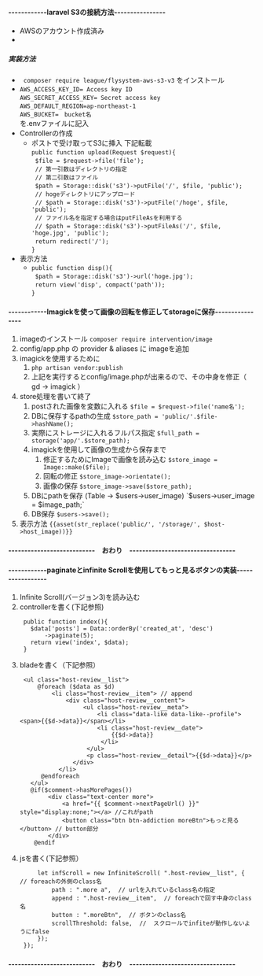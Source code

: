 
#### ------------laravel S3の接続方法----------------
- AWSのアカウント作成済み
- 

##### 実装方法
 - ` composer require league/flysystem-aws-s3-v3` をインストール  
 - `AWS_ACCESS_KEY_ID= Access key ID`  
`AWS_SECRET_ACCESS_KEY= Secret access key`  
`AWS_DEFAULT_REGION=ap-northeast-1`  
`AWS_BUCKET=　bucket名`  
を.envファイルに記入  
 - Controllerの作成  
    - ポストで受け取ってS3に挿入 下記転載  
    `public function upload(Request $request){`  
    ` $file = $request->file('file');`  
    ` // 第一引数はディレクトリの指定`  
    ` // 第二引数はファイル`  
    ` $path = Storage::disk('s3')->putFile('/', $file, 'public');`  
    ` // hogeディレクトリにアップロード`  
    ` // $path = Storage::disk('s3')->putFile('/hoge', $file, 'public');`  
    ` // ファイル名を指定する場合はputFileAsを利用する`  
    ` // $path = Storage::disk('s3')->putFileAs('/', $file, 'hoge.jpg', 'public');`  
    ` return redirect('/');`  
    `}`   
 - 表示方法  
    - `public function disp(){`  
    ` $path = Storage::disk('s3')->url('hoge.jpg');`  
    ` return view('disp', compact('path'));`  
    `}`  
 
#### ------------Imagickを使って画像の回転を修正してstorageに保存----------------
1. imageのインストール `composer require intervention/image `
1. config/app.php の provider & aliases に imageを追加
1. imagickを使用するために
    1. `php artisan vendor:publish`
    1. 上記を実行するとconfig/image.phpが出来るので、その中身を修正（ gd -> imagick ）
1. store処理を書いて終了
    1. postされた画像を変数に入れる `$file = $request->file('name名');`
    1. DBに保存するpathの生成 `$store_path = 'public/'.$file->hashName();`
    1. 実際にストレージに入れるフルパス指定 `$full_path = storage('app/'.$store_path);`
    1. imagickを使用して画像の生成から保存まで
        1. 修正するためにImageで画像を読み込む `$store_image = Image::make($file);`
        1. 回転の修正 `$store_image->orientate();`
        1. 画像の保存 `$store_image->save($store_path);`
    1. DBにpathを保存 (Table -> $users->user_image) `$users->user_image = $image_path;`
    1. DB保存 `$users->save();`
1. 表示方法 `{{asset(str_replace('public/', '/storage/', $host->host_image))}}`
#### ---------------------------　おわり　---------------------------------
#### ------------paginateとinfinite Scrollを使用してもっと見るボタンの実装-----------------
1. Infinite Scroll(バージョン3)を読み込む
1. controllerを書く(下記参照)
   ```
    public function index(){
      $data['posts'] = Data::orderBy('created_at', 'desc')
          ->paginate(5);
      return view('index', $data);
    }
1. bladeを書く（下記参照）
    ```
     <ul class="host-review__list">
         @foreach ($data as $d)
             <li class="host-review__item"> // append
                 <div class="host-review__content">
                      <ul class="host-review__meta">
                          <li class="data-like data-like--profile"><span>{{$d->data}}</span></li>
                          <li class="host-review__date">
                              {{$d->data}}
                           </li>
                       </ul>
                       <p class="host-review__detail">{{$d->data}}</p>
                   </div>
               </li>
          @endforeach
       </ul>
       @if($comment->hasMorePages())
            <div class="text-center more">
                <a href="{{ $comment->nextPageUrl() }}" style="display:none;"></a> //これがpath
                <button class="btn btn-addiction moreBtn">もっと見る</button> // button部分
            </div>
        @endif
1. jsを書く(下記参照）  
   ``` $(function(){  
        let infScroll = new InfiniteScroll( ".host-review__list", {  // foreachの外側のclass名
            path : ".more a",  // urlを入れているclass名の指定
            append : ".host-review__item",  // foreachで回す中身のclass名
            button : ".moreBtn",  // ボタンのclass名
            scrollThreshold: false,  //  スクロールでinfiteが動作しないようにfalse
        }); 
    });
#### ---------------------------　おわり　---------------------------------
